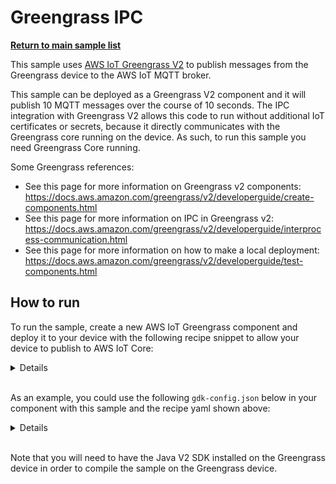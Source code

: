 # Greengrass IPC

[**Return to main sample list**](../README.md)

This sample uses [AWS IoT Greengrass V2](https://docs.aws.amazon.com/greengrass/index.html) to publish messages from the Greengrass device to the AWS IoT MQTT broker.

This sample can be deployed as a Greengrass V2 component and it will publish 10 MQTT messages over the course of 10 seconds. The IPC integration with Greengrass V2 allows this code to run without additional IoT certificates or secrets, because it directly communicates with the Greengrass core running on the device. As such, to run this sample you need Greengrass Core running.

Some Greengrass references:

* See this page for more information on Greengrass v2 components: https://docs.aws.amazon.com/greengrass/v2/developerguide/create-components.html
* See this page for more information on IPC in Greengrass v2: https://docs.aws.amazon.com/greengrass/v2/developerguide/interprocess-communication.html
* See this page for more information on how to make a local deployment: https://docs.aws.amazon.com/greengrass/v2/developerguide/test-components.html

## How to run

To run the sample, create a new AWS IoT Greengrass component and deploy it to your device with the following recipe snippet to allow your device to publish to AWS IoT Core:

<details>

```yaml
  ---
  RecipeFormatVersion: "2020-01-25"
  ComponentName: "GreengrassIPC"
  ComponentVersion: "1.0.0"
  ComponentDescription: "IPC Greengrass sample."
  ComponentPublisher: "<ComponentPublisher>"
  ComponentConfiguration:
  DefaultConfiguration:
      accessControl:
      aws.greengrass.ipc.mqttproxy:
          software.amazon.awssdk.iotdevicesdk.GreengrassIPC:1:
          policyDescription: "Allows access to publish to all AWS IoT Core topics. For demonstration only - use best practices in a real application"
          operations:
              - aws.greengrass#PublishToIoTCore
          resources:
              - "*"
  Manifests:
  - Platform:
      os: all
      Artifacts:
      - URI: "<S3 Bucket URL>/software.amazon.awssdk.iotdevicesdk/1.0.0/GreengrassIPC-1.0-SNAPSHOT.jar"
      Lifecycle:
          RequiresPrivilege: true
          Run: "java -cp {artifacts:path}/GreengrassIPC-1.0-SNAPSHOT.jar greengrass.GreengrassIPC "
```

Replace the following with your information:
 * `<ComponentPublisher>` with the name you wish to publish your component under.
 * `<S3 Bucket URL>` with the S3 bucket URL for your account to store your Greengrass components under

</details>
<br />

As an example, you could use the following `gdk-config.json` below in your component with this sample and the recipe yaml shown above:
<details>

```json
  {
  "component": {
      "software.amazon.awssdk.iotdevicesdk.GreengrassIPC": {
      "author": "<ComponentPublisher>",
      "version": "1.0.0",
      "build": {
          "build_system": "maven"
      },
      "publish": {
          "bucket": "<S3 Bucket URL>",
          "region": "<Region>"
      }
      }
  },
  "gdk_version": "1.0.0"
  }
```

Replace the following with your information:
 * `<ComponentPublisher>` with the name you wish to publish your component under.
 * `<S3 Bucket URL>` with the S3 bucket URL for your account to store your Greengrass components under.
 * `<Region>` the region of your S3 bucket and Greengrass device.

</details>
<br />

Note that you will need to have the Java V2 SDK installed on the Greengrass device in order to compile the sample on the Greengrass device.
